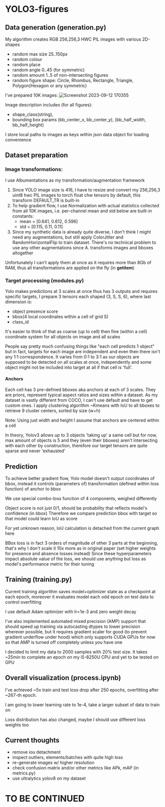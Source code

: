 # YOLO3-figures

## Data generation (generation.py)
My algorithm creates RGB 256,256,3 HWC PIL images with various 2D-shapes

* random max size 25..150px
* random colour
* random place
* random angle 0..45 (for symmetric)
* random amount 1..5 of non-intersecting figures
* random figure shape: Circle, Rhombus, Rectangle, Triangle, Polygon(Hexagon or any symmetric)

I've prepared 10K images:
![Screenshot 2023-09-12 170355](https://github.com/Axik0/YOLO3-figures/assets/100946131/d312f430-d323-4dde-ab0a-865ae0942e66)

Image description includes (for all figures):
- shape_class(string), 
- bounding box params (bb_center_x, bb_center_y), (bb_half_width, bb_half_height)

I store local paths to images as keys within json data object for loading convenience

## Dataset preparation
### Image transformations: 
I use Albumentations as my transformation/augmentation framework
1. Since YOLO image size is 416, I have to resize and convert my 256,256,3 uint8 hwc PIL images to torch float chw tensors by default, this transform DEFAULT_TR is built-in
2. To help gradient flow, I use Normalization with actual statistics collected from all 10K images, i.e. per-channel mean and std below are built-in constants:
   - mean = [0.641, 0.612, 0.596]
   - std = [0.115, 0.11, 0.11]
3. Since my synthetic data is already quite diverse, I don't think I might need any augmentations, but still apply ColorJitter and RandomHorizontalFlip to train dataset. There's no technical problem to use any other augmentations since A. transforms images and bboxes altogether

Unfortunately I can't apply them at once as it requires more than 8Gb of RAM, thus all transformations are applied on the fly (in __getitem__)

### Target processing (modules.py)

Yolo makes predictions at 3 scales at once thus has 3 outputs and requires specific targets, I prepare 3 tensors each shaped (3, S, S, 6), where last dimension is:
- object presence score 
- bbox(4 local coordinates within a cell of grid S)
- class_id

It's easier to think of that as coarse (up to cell) then fine (within a cell) coordinate system for all objects on image and all scales

People say pretty much confusing things like "each cell predicts 1 object" but in fact, targets for each image are independent and even then there isn't any 1:1 correspondence. 
It varies from 0:1 to 3:1 as our objects are supposed to be detected on all scales at once, independently and some object might not be included into target at all if that cell is 'full'.
#### Anchors
Each cell has 3 pre-defined bboxes aka anchors at each of 3 scales.
They are priors, represent typical aspect ratios and sizes within a dataset. As my dataset is vastly different from COCO, I can't use default and have to get custom ones. I apply clustering algorithm ~Kmeans with IoU to all bboxes to retrieve 9 cluster centers, sorted by size (w+h)

Note: Using just width and height I assume that anchors are centered within a cell

In theory, Yolov3 allows up to 3 objects 'taking up' a same cell but for now, max amount of objects is 5 and they (even their bboxes) aren't intersecting with each other by construction, therefore our target tensors are quite sparse and never 'exhausted'

## Prediction
To achieve better gradient flow, Yolo model doesn't output coordinates of bbox, instead it controls (parameters of) transformation (defined within loss function) of anchor to bbox

We use special combo-loss function of 4 components, weighed differently

Object score is not just 0/1, should be probability that reflects model's confidence (in bbox) 
Therefore we compare prediction bbox with target so that model could learn IoU as score

For yet unknown reason, IoU calculation is detached from the current graph here

BBox loss is in fact 3 orders of magnitude of other 3 parts at the beginning, that's why I don't scale it 10x more as in original paper (set higher weights for presence and absence losses instead)
Since these hyperparameters impact absolute value of the loss, we should use anything but loss as model's performance metric for their tuning

## Training (training.py)
Current training algorithm saves model+optimizer state as a checkpoint at each epoch, moreover it evaluates model each odd epoch on test data to control overfitting

I use default Adam optimizer with lr=1e-3 and zero weight decay

I've also implemented automated mixed precision (AMP) support that should speed up training via autocasting dtypes to lower precision wherever possible, but it requires gradient scaler for good (to prevent gradient underflow under hood) which only supports CUDA GPUs for now so that AMP is turned off completely unless you have one

I decided to limit my data to 2000 samples with 20% test size. It takes ~25min to complete an epoch on my i5-8250U CPU and yet to be tested on GPU
## Overall visualization (process.ipynb)
I've achieved ~5x train and test loss drop after 250 epochs, overfitting after ~267-th epoch.

I am going to lower learning rate to 1e-4, take a larger subset of data to train on

Loss distribution has also changed, maybe I should use different loss weights too

## Current thoughts
- remove iou detachment
- inspect outliers, elements/batches with quite high loss
- re-generate images w/ higher resolution
- check confusion matrix and/or other metrics like APk, mAP (in metrics.py)
- use ultralytics yolov8 on my dataset
# TO BE CONTINUED
